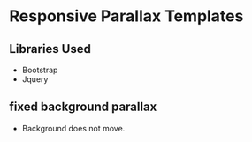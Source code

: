 # Responsive Parallax Templates #

## Libraries Used ##
* Bootstrap
* Jquery

## fixed background parallax ##
* Background does not move.
